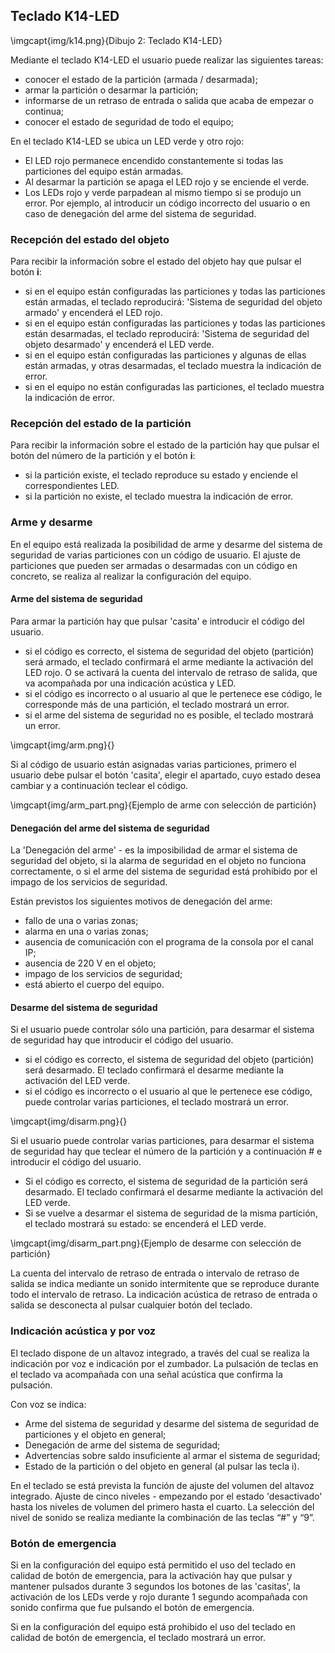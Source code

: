 ## Teclado K14-LED

\imgcapt{img/k14.png}{Dibujo 2: Teclado K14-LED}

Mediante el teclado K14-LED el usuario puede realizar las siguientes tareas:

* conocer el estado de la partición (armada / desarmada);
* armar la partición o desarmar la partición;
* informarse de un retraso de entrada o salida que acaba de empezar o continua;
* conocer el estado de seguridad de todo el equipo;

En el teclado K14-LED se ubica un LED verde y otro rojo:

* El LED rojo permanece encendido constantemente si todas las particiones del equipo están armadas.
* Al desarmar la partición se apaga el LED rojo y se enciende el verde.
* Los LEDs rojo y verde parpadean al mismo tiempo si se produjo un error. Por ejemplo, al introducir un código incorrecto del usuario o en caso de denegación del arme del sistema de seguridad.

### Recepción del estado del objeto

Para recibir la información sobre el estado del objeto hay que pulsar el botón **i**:

* si en el equipo están configuradas las particiones y todas las particiones están armadas, el teclado reproducirá: 'Sistema de seguridad del objeto armado' y encenderá el LED rojo.
* si en el equipo están configuradas las particiones y todas las particiones están desarmadas, el teclado reproducirá: 'Sistema de seguridad del objeto desarmado' y encenderá el LED verde.
* si en el equipo están configuradas las particiones y algunas de ellas están armadas, y otras desarmadas, el teclado muestra la indicación de error.
* si en el equipo no están configuradas las particiones, el teclado muestra la indicación de error.

### Recepción del estado de la partición

Para recibir la información sobre el estado de la partición hay que pulsar el botón del número de la partición y el botón **i**:

* si la partición existe, el teclado reproduce su estado y enciende el correspondientes LED.
* si la partición no existe, el teclado muestra la indicación de error.

### Arme y desarme

En el equipo está realizada la posibilidad de arme y desarme del sistema de seguridad de varias particiones con un código de usuario. El ajuste de particiones que pueden ser armadas o desarmadas con un código en concreto, se realiza al realizar la configuración del equipo.

#### Arme del sistema de seguridad

Para armar la partición hay que pulsar  'casita' e introducir el código del usuario.

* si el código es correcto, el sistema de seguridad del objeto (partición) será armado, el teclado confirmará el arme mediante la activación del LED rojo. O se activará la cuenta del intervalo de retraso de salida, que va acompañada por una indicación acústica y LED.
* si el código es incorrecto o al usuario al que le pertenece ese código, le corresponde más de una partición, el teclado mostrará un error.
* si el arme del sistema de seguridad no es posible, el teclado mostrará un error.

\imgcapt{img/arm.png}{}

Si al código de usuario están asignadas varias particiones, primero el usuario debe pulsar el botón 'casita', elegir el apartado, cuyo estado desea cambiar y a continuación teclear el código.

\imgcapt{img/arm_part.png}{Ejemplo de arme con selección de partición}

#### Denegación del arme del sistema de seguridad

La 'Denegación del arme' - es la imposibilidad de armar el sistema de seguridad del objeto, si la alarma de seguridad en el objeto no funciona correctamente, o si el arme del sistema de seguridad está prohibido por el impago de los servicios de seguridad.

Están previstos los siguientes motivos de denegación del arme:

* fallo de una o varias zonas;
* alarma en una o varias zonas;
* ausencia de comunicación con el programa de la consola por el canal IP;
* ausencia de 220 V en el objeto;
* impago de los servicios de seguridad;
* está abierto el cuerpo del equipo.


#### Desarme del sistema de seguridad

Si el usuario puede controlar sólo una partición, para desarmar el sistema de seguridad hay que introducir el código del usuario.

* si el código es correcto, el sistema de seguridad del objeto (partición) será desarmado. El teclado confirmará el desarme mediante la activación del LED verde.
* si el código es incorrecto o el usuario al que le pertenece ese código, puede controlar varias particiones, el teclado mostrará un error.


\imgcapt{img/disarm.png}{}

Si el usuario puede controlar varias particiones, para desarmar el sistema de seguridad hay que teclear el número de la partición y a continuación # e introducir el código del usuario.

* Si el código es correcto, el sistema de seguridad de la partición será desarmado. El teclado confirmará el desarme mediante la activación del LED verde.
* Si se vuelve a desarmar el sistema de seguridad de la misma partición, el teclado mostrará su estado: se encenderá el LED verde.

\imgcapt{img/disarm_part.png}{Ejemplo de desarme con selección de partición}

La cuenta del intervalo de retraso de entrada o intervalo de retraso de salida se indica mediante un sonido intermitente que se reproduce durante todo el intervalo de retraso. La indicación acústica de retraso de entrada o salida se desconecta al pulsar cualquier botón del teclado.

### Indicación acústica y por voz

El teclado dispone de un altavoz integrado, a través del cual se realiza la indicación por voz e indicación por el zumbador. La pulsación de teclas en el teclado va acompañada con una señal acústica que confirma la pulsación.

Con voz se indica:

* Arme del sistema de seguridad y desarme del sistema de seguridad de particiones y el objeto en general;
* Denegación de arme del sistema de seguridad;
* Advertencias sobre saldo insuficiente al armar el sistema de seguridad;
* Estado de la partición o del objeto en general (al pulsar las tecla i).


En el teclado se está prevista la función de ajuste del volumen del altavoz integrado. Ajuste de cinco niveles - empezando por el estado 'desactivado' hasta los niveles de volumen del primero hasta el cuarto. La selección del nivel de sonido se realiza mediante la combinación de las teclas “#” y “9”.

### Botón de emergencia

Si en la configuración del equipo está permitido el uso del teclado en calidad de botón de emergencia, para la activación hay que pulsar y mantener pulsados durante 3 segundos los botones de las 'casitas', la activación de los LEDs verde y rojo durante 1 segundo acompañada con sonido confirma que fue pulsando el botón de emergencia.

Si en la configuración del equipo está prohibido el uso del teclado en calidad de botón de emergencia, el teclado mostrará un error. 
